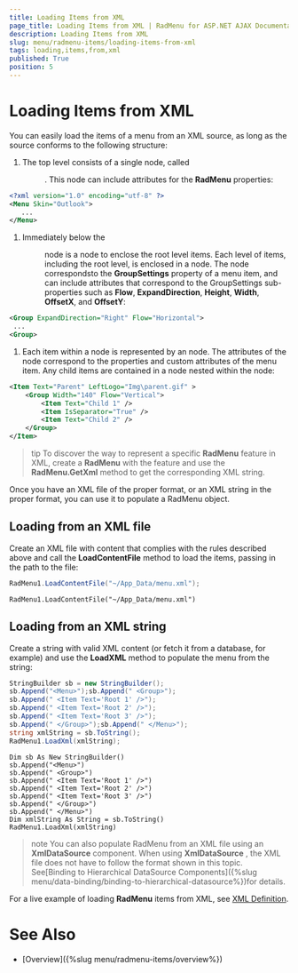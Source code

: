 ```yaml
---
title: Loading Items from XML
page_title: Loading Items from XML | RadMenu for ASP.NET AJAX Documentation
description: Loading Items from XML
slug: menu/radmenu-items/loading-items-from-xml
tags: loading,items,from,xml
published: True
position: 5
---
```


# Loading Items from XML



You can easily load the items of a menu from an XML source, as long as the source conforms to the following structure:

1. The top level consists of a single node, called <Menu>. This node can include attributes for the **RadMenu** properties:

````XML
<?xml version="1.0" encoding="utf-8" ?>
<Menu Skin="Outlook">
   ...
</Menu> 
````



1. Immediately below the <Menu> node is a <Group> node to enclose the root level items. Each level of items, including the root level, is enclosed in a <Group> node. The <Group> node correspondsto the **GroupSettings** property of a menu item, and can include attributes that correspond to the GroupSettings sub-properties such as **Flow**, **ExpandDirection**, **Height**, **Width**, **OffsetX**, and **OffsetY**:

````XML
<Group ExpandDirection="Right" Flow="Horizontal">
 ...
<Group> 
````



1. Each item within a <Group> node is represented by an <Item> node. The attributes of the <Item> node correspond to the properties and custom attributes of the menu item. Any child items are contained in a <Group> node nested within the <Item> node:

````XML
<Item Text="Parent" LeftLogo="Img\parent.gif" >
    <Group Width="140" Flow="Vertical">
        <Item Text="Child 1" />
        <Item IsSeparator="True" />
        <Item Text="Child 2" />
    </Group>
</Item>
````



>tip To discover the way to represent a specific **RadMenu** feature in XML, create a **RadMenu** with the feature and use the **RadMenu.GetXml** method to get the corresponding XML string.
>


Once you have an XML file of the proper format, or an XML string in the proper format, you can use it to populate a RadMenu object.

## Loading from an XML file

Create an XML file with content that complies with the rules described above and call the **LoadContentFile** method to load the items, passing in the path to the file:





````C#
RadMenu1.LoadContentFile("~/App_Data/menu.xml");		
````
````VB.NET
RadMenu1.LoadContentFile("~/App_Data/menu.xml")
````


## Loading from an XML string

Create a string with valid XML content (or fetch it from a database, for example) and use the **LoadXML** method to populate the menu from the string:


````C#
StringBuilder sb = new StringBuilder();
sb.Append("<Menu>");sb.Append(" <Group>");
sb.Append(" <Item Text='Root 1' />");
sb.Append(" <Item Text='Root 2' />");
sb.Append(" <Item Text='Root 3' />");
sb.Append(" </Group>");sb.Append(" </Menu>");
string xmlString = sb.ToString();
RadMenu1.LoadXml(xmlString);	
````
````VB.NET
Dim sb As New StringBuilder()
sb.Append("<Menu>")
sb.Append(" <Group>")
sb.Append(" <Item Text='Root 1' />")
sb.Append(" <Item Text='Root 2' />")
sb.Append(" <Item Text='Root 3' />")
sb.Append(" </Group>")
sb.Append(" </Menu>")
Dim xmlString As String = sb.ToString()
RadMenu1.LoadXml(xmlString)
````


>note You can also populate RadMenu from an XML file using an **XmlDataSource** component. When using **XmlDataSource** , the XML file does not have to follow the format shown in this topic. See[Binding to Hierarchical DataSource Components]({%slug menu/data-binding/binding-to-hierarchical-datasource%})for details.
>


For a live example of loading **RadMenu** items from XML, see [XML Definition](http://demos.telerik.com/aspnet-ajax/Menu/Examples/Programming/XmlDefinition/DefaultCS.aspx).



# See Also

 * [Overview]({%slug menu/radmenu-items/overview%})
